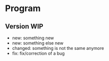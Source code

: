 # Program

## Version WIP

- new: something new
- new: something else new
- changed: something is not the same anymore
- fix: fix/correction of a bug

